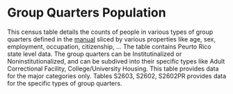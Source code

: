 # Group Quarters Population
This census table details the counts of people in various types of group quarters defined in the [manual](https://www2.census.gov/programs-surveys/acs/tech_docs/group_definitions/2019GQ_Definitions.pdf) sliced by various properties like age, sex, employment, occupation, citizenship, ... The table contains Peurto Rico state level data. The group quarters can be Institutinalized or Noninstitutionalized, and can be subdived into their specific types like Adult Correctional Facility, College/University Housing. This table provides data for the major categories only. Tables S2603, S2602, S2602PR provides data for the specific types of group quarters.
